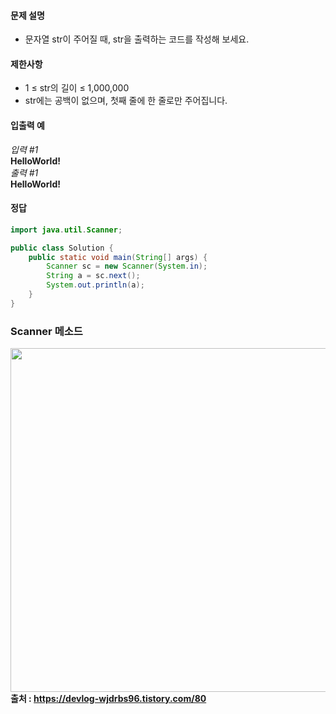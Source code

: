 #### 문제 설명
- 문자열 str이 주어질 때, str을 출력하는 코드를 작성해 보세요.

#### 제한사항
- 1 ≤ str의 길이 ≤ 1,000,000
- str에는 공백이 없으며, 첫째 줄에 한 줄로만 주어집니다.
  
#### 입출력 예<br>
*입력 #1*<br>
**HelloWorld!**<br>
*출력 #1*<br>
**HelloWorld!**

#### 정답
```java
import java.util.Scanner;

public class Solution {
    public static void main(String[] args) {
        Scanner sc = new Scanner(System.in);
        String a = sc.next();
        System.out.println(a);
    }
}
```
### Scanner 메소드 
<img src=https://github.com/somi9954/javaprogrammers/assets/137499604/d949ca6c-1538-4286-b74c-dd9e09a9f455 width="550"> <br>
**출처 : https://devlog-wjdrbs96.tistory.com/80**

